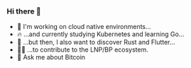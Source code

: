 ### Hi there 👋

- 🔭 I'm working on cloud native environments...
- 🔥 ...and currently studying Kubernetes and learning Go...
- 🌱 ...but then, I also want to discover Rust and Flutter...
- 🧑‍💻 ...to contribute to the LNP/BP ecosystem.
- 💬 Ask me about Bitcoin
